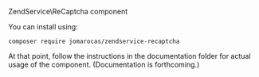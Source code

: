 ZendService\ReCaptcha component

You can install using:

```
composer require jomarocas/zendservice-recaptcha
```

At that point, follow the instructions in the documentation folder for actual
usage of the component. (Documentation is forthcoming.)

